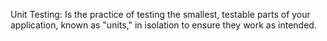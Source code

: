 Unit Testing:
               Is the practice of testing the smallest, testable parts of your application, known as "units," in isolation to ensure they work as intended.